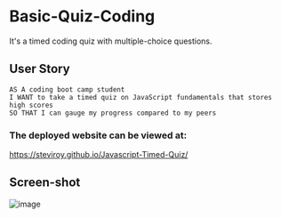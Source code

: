 # Basic-Quiz-Coding
It's a timed coding quiz with multiple-choice questions.

## User Story

```
AS A coding boot camp student
I WANT to take a timed quiz on JavaScript fundamentals that stores high scores
SO THAT I can gauge my progress compared to my peers
```

### The deployed website can be viewed at:
https://steviroy.github.io/Javascript-Timed-Quiz/

## Screen-shot
![image](https://user-images.githubusercontent.com/123859262/218912698-b1dec1b7-0266-4f09-8052-cf67f07c2f48.png)

